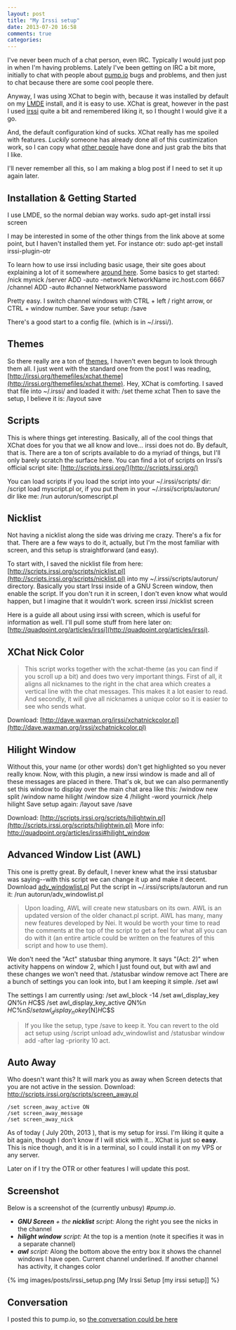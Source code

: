 ```yaml
---
layout: post
title: "My Irssi setup"
date: 2013-07-20 16:58
comments: true
categories: 
---
```


I've never been much of a chat person, even IRC.  Typically I would just pop in when I'm having problems.
Lately I've been getting on IRC a bit more, initially to chat with people about [pump.io](http://pump.io) bugs and problems, and then just to chat because there are some cool people there.

Anyway, I was using XChat to begin with, because it was installed by default on my [LMDE](http://www.linuxmint.com/download_lmde.php) install, and it is easy to use.
XChat is great, however in the past I used [irssi](http://www.irssi.org/) quite a bit and remembered liking it, so I thought I would give it a go.

And, the default configuration kind of sucks. XChat really has me spoiled with features.
*Luckily* someone has already done all of this custimization work, so I can copy what [other people](http://www.antonfagerberg.com/archive/my-perfect-irssi-setup) have done and just grab the bits that I like.

I'll never remember all this, so I am making a blog post if I need to set it up again later.

## Installation & Getting Started ##
I use LMDE, so the normal debian way works.
    sudo apt-get install irssi screen

I may be interested in some of the other things from the link above at some point, but I haven't installed them yet.
For instance otr:
    sudo apt-get install irssi-plugin-otr

To learn how to use irssi including basic usage, their site goes about explaining a lot of it somewhere [around here](http://www.irssi.org/documentation/startup#c3).
Some basics to get started:
    /nick mynick
    /server ADD -auto -network NetworkName irc.host.com 6667
    /channel ADD -auto #channel NetworkName password

Pretty easy. I switch channel windows with CTRL + left / right arrow, or CTRL + window number.
Save your setup:
    /save

There's a good start to a config file. (which is in ~/.irssi/).


    
## Themes ##

So there really are a ton of [themes](http://irssi.org/themes), I haven't even begun to look through them all.
I just went with the standard one from the post I was reading, [http://irssi.org/themefiles/xchat.theme](http://irssi.org/themefiles/xchat.theme).  Hey, XChat is comforting.
I saved that file into ~/.irssi/ and loaded it with:
    /set theme xchat
Then to save the setup, I believe it is:
    /layout save



## Scripts ##
This is where things get interesting. Basically, all of the cool things that XChat does for you that we all know and love...
irssi does not do.  By default, that is.
There are a ton of scripts available to do a myriad of things, but I'll only barely scratch the surface here.
You can find a lot of scripts on Irssi’s official script site: [http://scripts.irssi.org/](http://scripts.irssi.org/)

You can load scripts if you load the script into your ~/.irssi/scripts/ dir:
    /script load myscript.pl
or, if you put them in your ~/.irssi/scripts/autorun/ dir like me:
    /run autorun/somescript.pl

## Nicklist ##
Not having a nicklist along the side was driving me crazy. There's a fix for that.
There are a few ways to do it, actually, but I'm the most familiar with screen, and this setup is straightforward (and easy).

To start with, I saved the nicklist file from here: [http://scripts.irssi.org/scripts/nicklist.pl](http://scripts.irssi.org/scripts/nicklist.pl) into my ~/.irssi/scripts/autorun/ directory.
Basically you start Irssi inside of a GNU Screen window, then enable the script.  If you don't run it in screen, I don't even know what would happen, but I imagine that it wouldn't work.
    screen irssi
    /nicklist screen

Here is a guide all about using irssi with screen, which is useful for information as well. I'll pull some stuff from here later on: [http://quadpoint.org/articles/irssi](http://quadpoint.org/articles/irssi).

## XChat Nick Color ##
> This script works together with the xchat-theme (as you can find if you scroll up a bit) and does two very important things. First of all, it aligns all nicknames to the right in the chat area which creates a vertical line with the chat messages. This makes it a lot easier to read. And secondly, it will give all nicknames a unique color so it is easier to see who sends what.

Download: [http://dave.waxman.org/irssi/xchatnickcolor.pl](http://dave.waxman.org/irssi/xchatnickcolor.pl)

## Hilight Window ##
Without this, your name (or other words) don't get highlighted so you never really know.
Now, with this plugin, a new irssi window is made and all of these messages are placed in there.
That's ok, but we can also permanently set this window to display over the main chat area like this:
    /window new split
    /window name hilight
    /window size 4
    /hilight -word yournick
    /help hilight
Save setup again:
    /layout save
    /save

Download: [http://scripts.irssi.org/scripts/hilightwin.pl](http://scripts.irssi.org/scripts/hilightwin.pl) More info: http://quadpoint.org/articles/irssi#hilight_window

## Advanced Window List (AWL) ##
This one is pretty great. By default, I never knew what the irssi statusbar was saying--with this script we can change it up and make it decent.
Download [adv_windowlist.pl](http://anti.teamidiot.de/static/nei/*/Code/Irssi/adv_windowlist.pl)
Put the script in ~/.irssi/scripts/autorun and run it:
    /run autorun/adv_windowlist.pl

> Upon loading, AWL will create new statusbars on its own. AWL is an updated version of the older chanact.pl script. AWL has many, many new features developed by Nei. It would be worth your time to read the comments at the top of the script to get a feel for what all you can do with it (an entire article could be written on the features of this script and how to use them).

We don't need the "Act" statusbar thing anymore. It says "(Act: 2)" when activity happens on window 2, which I just found out, but with awl and these changes we won't need that.
    /statusbar window remove act
There are a bunch of settings you can look into, but I am keeping it simple.
    /set awl

The settings I am currently using:
    /set awl_block -14
    /set awl_display_key $Q%K|$N%n $H$C$S
    /set awl_display_key_active $Q%K|$N%n $H%U$C%n$S
    /set awl_display_nokey [$N]$H$C$S

> If you like the setup, type /save to keep it. You can revert to the old act setup using /script unload adv_windowlist and /statusbar window add -after lag -priority 10 act.

## Auto Away ##
Who doesn't want this?  It will mark you as away when Screen detects that you are not active in the session.
Download: http://scripts.irssi.org/scripts/screen_away.pl

    /set screen_away_active ON
    /set screen_away_message
    /set screen_away_nick
    

As of today ( July 20th, 2013 ), that is my setup for irssi.  I'm liking it quite a bit again, though I don't know if I will stick with it...
XChat is just so **easy**.  This is nice though, and it is in a terminal, so I could install it on my VPS or any server.

Later on if I try the OTR or other features I will update this post.

## Screenshot ##
Below is a screenshot of the (currently unbusy) *#pump.io*.

- _**GNU Screen** + the **nicklist** script:_ Along the right you see the nicks in the channel
- _**hilight window** script:_ At the top is a mention (note it specifies it was in a separate channel)
- _**awl** script:_ Along the bottom above the entry box it shows the channel windows I have open. Current channel underlined. If another channel has activity, it changes color


{% img images/posts/irssi_setup.png [My Irssi Setup [my irssi setup]] %}


## Conversation ##
I posted this to pump.io, so [the conversation could be here](https://microca.st/jrobb/note/4x5X853dQ3mGKBLxxAdIzA)

